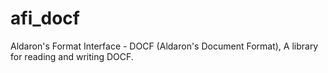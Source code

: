 # afi_docf
Aldaron's Format Interface - DOCF (Aldaron's Document Format), A library for reading and writing DOCF.
